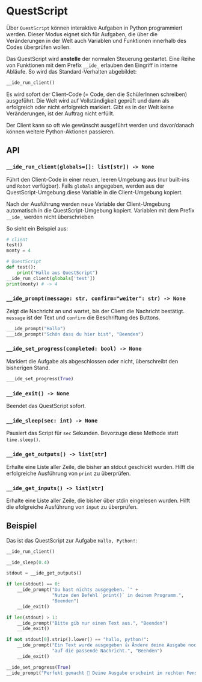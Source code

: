 # QuestScript

Über `QuestScript` können interaktive Aufgaben in Python programmiert werden. Dieser Modus eignet sich für Aufgaben, die über die Veränderungen in der Welt auch Variablen und Funktionen innerhalb des Codes überprüfen wollen.

Das QuestScript wird **anstelle** der normalen Steuerung gestartet. Eine Reihe von Funktionen mit dem Prefix `__ide_` erlauben den Eingriff in interne Abläufe. So wird das Standard-Verhalten abgebildet:

```py
__ide_run_client()
```

Es wird sofort der Client-Code (= Code, den die SchülerInnen schreiben) ausgeführt. Die Welt wird auf Vollständigkeit geprüft und dann als erfolgreich oder nicht erfolgreich markiert. Gibt es in der Welt keine Veränderungen, ist der Auftrag nicht erfüllt.

Der Client kann so oft wie gewünscht ausgeführt werden und davor/danach können weitere Python-Aktionen passieren.

## API

### `__ide_run_client(globals=[]: list[str]) -> None`

Führt den Client-Code in einer neuen, leeren Umgebung aus (nur built-ins und `Robot` verfügbar). Falls `globals` angegeben, werden aus der QuestScript-Umgebung diese Variable in die Client-Umgebung kopiert.

Nach der Ausführung werden neue Variable der Client-Umgebung automatisch in die QuestScript-Umgebung kopiert. Variablen mit dem Prefix `__ide_` werden nicht überschrieben

So sieht ein Beispiel aus:

```py
# client
test()
monty = 4
```

```py
# QuestScript
def test():
    print("Hallo aus QuestScript")
__ide_run_client(globals['test'])
print(monty) # -> 4
```

### `__ide_prompt(message: str, confirm="weiter": str) -> None`

Zeigt die Nachricht an und wartet, bis der Client die Nachricht bestätigt. `message` ist der Text und `confirm` die Beschriftung des Buttons.

```py
___ide_prompt("Hallo")
___ide_prompt("Schön dass du hier bist", "Beenden")
```

### `__ide_set_progress(completed: bool) -> None`

Markiert die Aufgabe als abgeschlossen oder nicht, überschreibt den bisherigen Stand.

```py
___ide_set_progress(True)
```

### `__ide_exit() -> None`

Beendet das QuestScript sofort.

### `__ide_sleep(sec: int) -> None`

Pausiert das Script für `sec` Sekunden. Bevorzuge diese Methode statt `time.sleep()`.

### `__ide_get_outputs() -> list[str]`

Erhalte eine Liste aller Zeile, die bisher an stdout geschickt wurden. Hilft die erfolgreiche Ausführung von `print` zu überprüfen.

### `__ide_get_inputs() -> list[str]`

Erhalte eine Liste aller Zeile, die bisher über stdin eingelesen wurden. Hilft die efolgreiche Ausführung von `input` zu überprüfen.

## Beispiel

Das ist das QuestScript zur Aufgabe `Hallo, Python!`:

```py
__ide_run_client()

__ide_sleep(0.4)

stdout = __ide_get_outputs()

if len(stdout) == 0:
    __ide_prompt("Du hast nichts ausgegeben. `" +
                 "Nutze den Befehl `print()` in deinem Programm.",
                 "Beenden")
    __ide_exit()

if len(stdout) > 1:
    __ide_prompt("Bitte gib nur einen Text aus.", "Beenden")
    __ide_exit()

if not stdout[0].strip().lower() == "hallo, python!":
    __ide_prompt("Ein Text wurde ausgegeben 👍 Ändere deine Ausgabe noch " +
                 "auf die passende Nachricht.", "Beenden")
    __ide_exit()

__ide_set_progress(True)
__ide_prompt("Perfekt gemacht 🎉 Deine Ausgabe erscheint im rechten Fenster als grün-hinterlegter Text.", "Ja, hab ich gesehen")
```
